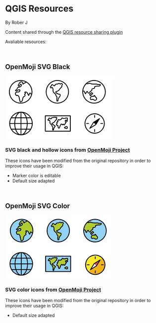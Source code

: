 # QGIS Resources
By Rober J

Content shared through the [QGIS resource sharing plugin](https://qgis-contribution.github.io/QGIS-ResourceSharing/index.html)

Avaliable resources:

<br>

## OpenMoji SVG Black
![OpenMoji black](collections/openmoji-svg-black/preview/openmoji-black-sample.png)
### SVG black and hollow icons from [OpenMoji Project](https://openmoji.org/)

These icons have been modified from the original repository in order to improve their usage in QGIS:
* Marker color is editable
* Default size adapted
<br>

## OpenMoji SVG Color
![OpenMoji color](collections/openmoji-svg-color/preview/openmoji-color-sample.png)
### SVG color icons from [OpenMoji Project](https://openmoji.org/)

These icons have been modified from the original repository in order to improve their usage in QGIS:
* Default size adapted
